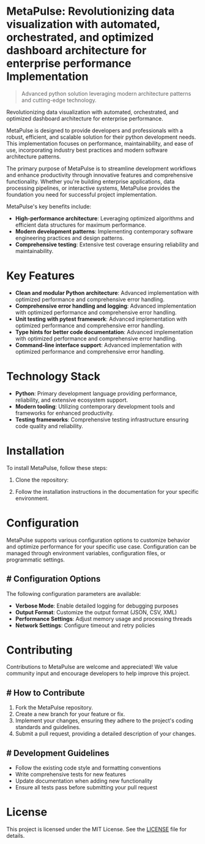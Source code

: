 <!-- fallback_MetaPulse_20250802095431_45942 -->

# MetaPulse: Revolutionizing data visualization with automated, orchestrated, and optimized dashboard architecture for enterprise performance Implementation
> Advanced python solution leveraging modern architecture patterns and cutting-edge technology.

Revolutionizing data visualization with automated, orchestrated, and optimized dashboard architecture for enterprise performance.

MetaPulse is designed to provide developers and professionals with a robust, efficient, and scalable solution for their python development needs. This implementation focuses on performance, maintainability, and ease of use, incorporating industry best practices and modern software architecture patterns.

The primary purpose of MetaPulse is to streamline development workflows and enhance productivity through innovative features and comprehensive functionality. Whether you're building enterprise applications, data processing pipelines, or interactive systems, MetaPulse provides the foundation you need for successful project implementation.

MetaPulse's key benefits include:

* **High-performance architecture**: Leveraging optimized algorithms and efficient data structures for maximum performance.
* **Modern development patterns**: Implementing contemporary software engineering practices and design patterns.
* **Comprehensive testing**: Extensive test coverage ensuring reliability and maintainability.

# Key Features

* **Clean and modular Python architecture**: Advanced implementation with optimized performance and comprehensive error handling.
* **Comprehensive error handling and logging**: Advanced implementation with optimized performance and comprehensive error handling.
* **Unit testing with pytest framework**: Advanced implementation with optimized performance and comprehensive error handling.
* **Type hints for better code documentation**: Advanced implementation with optimized performance and comprehensive error handling.
* **Command-line interface support**: Advanced implementation with optimized performance and comprehensive error handling.

# Technology Stack

* **Python**: Primary development language providing performance, reliability, and extensive ecosystem support.
* **Modern tooling**: Utilizing contemporary development tools and frameworks for enhanced productivity.
* **Testing frameworks**: Comprehensive testing infrastructure ensuring code quality and reliability.

# Installation

To install MetaPulse, follow these steps:

1. Clone the repository:


2. Follow the installation instructions in the documentation for your specific environment.

# Configuration

MetaPulse supports various configuration options to customize behavior and optimize performance for your specific use case. Configuration can be managed through environment variables, configuration files, or programmatic settings.

## # Configuration Options

The following configuration parameters are available:

* **Verbose Mode**: Enable detailed logging for debugging purposes
* **Output Format**: Customize the output format (JSON, CSV, XML)
* **Performance Settings**: Adjust memory usage and processing threads
* **Network Settings**: Configure timeout and retry policies

# Contributing

Contributions to MetaPulse are welcome and appreciated! We value community input and encourage developers to help improve this project.

## # How to Contribute

1. Fork the MetaPulse repository.
2. Create a new branch for your feature or fix.
3. Implement your changes, ensuring they adhere to the project's coding standards and guidelines.
4. Submit a pull request, providing a detailed description of your changes.

## # Development Guidelines

* Follow the existing code style and formatting conventions
* Write comprehensive tests for new features
* Update documentation when adding new functionality
* Ensure all tests pass before submitting your pull request

# License

This project is licensed under the MIT License. See the [LICENSE](https://github.com/Muramatsuu/MetaPulse/blob/main/LICENSE) file for details.
